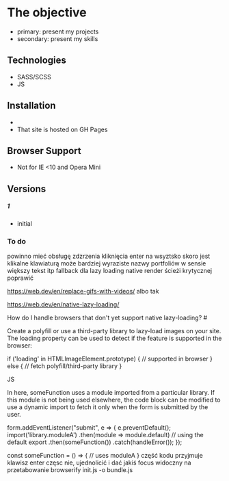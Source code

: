 
# The objective

  - primary: present my projects
  - secondary: present my skills


## Technologies

 - SASS/SCSS
 - JS
 

## Installation
- 
- That site is hosted on GH Pages

## Browser Support

- Not for IE <10 and Opera Mini

## Versions
##### 1 
- initial


### To do
powinno mieć obsługę zdzrzenia kliknięcia enter na wsyztsko skoro jest klikalne klawiaturą
może bardziej wyraziste nazwy portfoliów w sensie większy tekst itp
fallback dla lazy loading native
render ścieżi krytycznej poprawić

https://web.dev/en/replace-gifs-with-videos/ albo tak

https://web.dev/en/native-lazy-loading/

How do I handle browsers that don't yet support native lazy-loading? #

Create a polyfill or use a third-party library to lazy-load images on your site. The loading property can be used to detect if the feature is supported in the browser:

if ('loading' in HTMLImageElement.prototype) {
  // supported in browser
} else {
  // fetch polyfill/third-party library
}




JS



In here, someFunction uses a module imported from a particular library. If this module is not being used elsewhere, the code block can be modified to use a dynamic import to fetch it only when the form is submitted by the user.

form.addEventListener("submit", e => {
  e.preventDefault();
  import('library.moduleA')
    .then(module => module.default) // using the default export
    .then(someFunction())
    .catch(handleError());
});

const someFunction = () => {
    // uses moduleA
}
część kodu przyjmuje klawisz enter częsc nie, ujednolicić i dać jakiś focus widoczny na przetabowanie
browserify init.js -o bundle.js